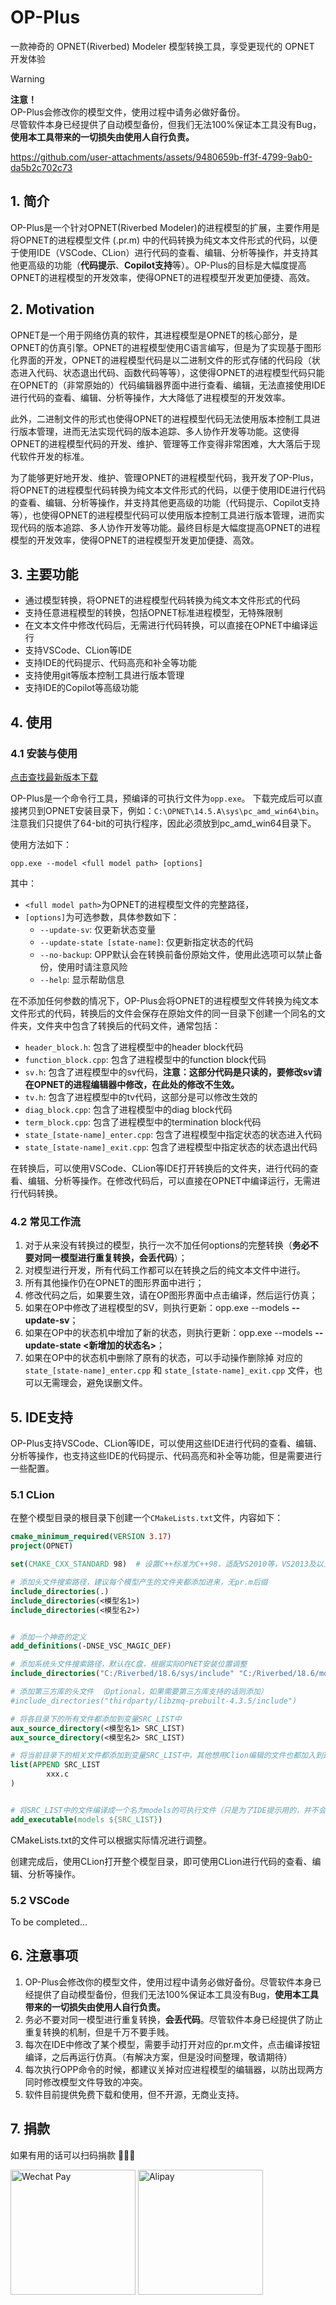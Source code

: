 # OP-Plus
一款神奇的 OPNET(Riverbed) Modeler 模型转换工具，享受更现代的 OPNET 开发体验

> [!WARNING]  
> **注意！**  
> OP-Plus会修改你的模型文件，使用过程中请务必做好备份。  
> 尽管软件本身已经提供了自动模型备份，但我们无法100%保证本工具没有Bug，**使用本工具带来的一切损失由使用人自行负责。**



https://github.com/user-attachments/assets/9480659b-ff3f-4799-9ab0-da5b2c702c73


## 1. 简介
OP-Plus是一个针对OPNET(Riverbed Modeler)的进程模型的扩展，主要作用是将OPNET的进程模型文件 (.pr.m) 中的代码转换为纯文本文件形式的代码，以便于使用IDE（VSCode、CLion）进行代码的查看、编辑、分析等操作，并支持其他更高级的功能（**代码提示**、**Copilot支持**等）。OP-Plus的目标是大幅度提高OPNET的进程模型的开发效率，使得OPNET的进程模型开发更加便捷、高效。


## 2. Motivation
OPNET是一个用于网络仿真的软件，其进程模型是OPNET的核心部分，是OPNET的仿真引擎。OPNET的进程模型使用C语言编写，但是为了实现基于图形化界面的开发，OPNET的进程模型代码是以二进制文件的形式存储的代码段（状态进入代码、状态退出代码、函数代码等等），这使得OPNET的进程模型代码只能在OPNET的（非常原始的）代码编辑器界面中进行查看、编辑，无法直接使用IDE进行代码的查看、编辑、分析等操作，大大降低了进程模型的开发效率。

此外，二进制文件的形式也使得OPNET的进程模型代码无法使用版本控制工具进行版本管理，进而无法实现代码的版本追踪、多人协作开发等功能。这使得OPNET的进程模型代码的开发、维护、管理等工作变得非常困难，大大落后于现代软件开发的标准。

为了能够更好地开发、维护、管理OPNET的进程模型代码，我开发了OP-Plus，将OPNET的进程模型代码转换为纯文本文件形式的代码，以便于使用IDE进行代码的查看、编辑、分析等操作，并支持其他更高级的功能（代码提示、Copilot支持等），也使得OPNET的进程模型代码可以使用版本控制工具进行版本管理，进而实现代码的版本追踪、多人协作开发等功能。最终目标是大幅度提高OPNET的进程模型的开发效率，使得OPNET的进程模型开发更加便捷、高效。

## 3. 主要功能
- 通过模型转换，将OPNET的进程模型代码转换为纯文本文件形式的代码
- 支持任意进程模型的转换，包括OPNET标准进程模型，无特殊限制
- 在文本文件中修改代码后，无需进行代码转换，可以直接在OPNET中编译运行
- 支持VSCode、CLion等IDE
- 支持IDE的代码提示、代码高亮和补全等功能
- 支持使用git等版本控制工具进行版本管理
- 支持IDE的Copilot等高级功能

## 4. 使用

### 4.1 安装与使用
[点击查找最新版本下载](https://github.com/ZacharyJia/opp/releases)

OP-Plus是一个命令行工具，预编译的可执行文件为`opp.exe`。
下载完成后可以直接拷贝到OPNET安装目录下，例如：`C:\OPNET\14.5.A\sys\pc_amd_win64\bin`。注意我们只提供了64-bit的可执行程序，因此必须放到pc_amd_win64目录下。

使用方法如下：
```shell
opp.exe --model <full model path> [options]
```

其中：
- `<full model path>`为OPNET的进程模型文件的完整路径，
- `[options]`为可选参数，具体参数如下：
  - `--update-sv`: 仅更新状态变量
  - `--update-state [state-name]`: 仅更新指定状态的代码
  - `--no-backup`: OPP默认会在转换前备份原始文件，使用此选项可以禁止备份，使用时请注意风险
  - `--help`: 显示帮助信息

在不添加任何参数的情况下，OP-Plus会将OPNET的进程模型文件转换为纯文本文件形式的代码，转换后的文件会保存在原始文件的同一目录下创建一个同名的文件夹，文件夹中包含了转换后的代码文件，通常包括：
- `header_block.h`: 包含了进程模型中的header block代码
- `function_block.cpp`: 包含了进程模型中的function block代码
- `sv.h`: 包含了进程模型中的sv代码，**注意：这部分代码是只读的，要修改sv请在OPNET的进程编辑器中修改，在此处的修改不生效。**
- `tv.h`: 包含了进程模型中的tv代码，这部分是可以修改生效的
- `diag_block.cpp`: 包含了进程模型中的diag block代码
- `term_block.cpp`: 包含了进程模型中的termination block代码
- `state_[state-name]_enter.cpp`: 包含了进程模型中指定状态的状态进入代码
- `state_[state-name]_exit.cpp`: 包含了进程模型中指定状态的状态退出代码

在转换后，可以使用VSCode、CLion等IDE打开转换后的文件夹，进行代码的查看、编辑、分析等操作。在修改代码后，可以直接在OPNET中编译运行，无需进行代码转换。

### 4.2 常见工作流
1. 对于从来没有转换过的模型，执行一次不加任何options的完整转换（**务必不要对同一模型进行重复转换，会丢代码**）；
2. 对模型进行开发，所有代码工作都可以在转换之后的纯文本文件中进行。
3. 所有其他操作仍在OPNET的图形界面中进行；
4. 修改代码之后，如果要生效，请在OP图形界面中点击编译，然后运行仿真；
5. 如果在OP中修改了进程模型的SV，则执行更新：opp.exe --models <model path> **--update-sv**；
6. 如果在OP中的状态机中增加了新的状态，则执行更新：opp.exe --models <model path> **--update-state <新增加的状态名>**；
7. 如果在OP中的状态机中删除了原有的状态，可以手动操作删除掉 对应的 `state_[state-name]_enter.cpp` 和 `state_[state-name]_exit.cpp` 文件，也可以无需理会，避免误删文件。


## 5. IDE支持
OP-Plus支持VSCode、CLion等IDE，可以使用这些IDE进行代码的查看、编辑、分析等操作，也支持这些IDE的代码提示、代码高亮和补全等功能，但是需要进行一些配置。

### 5.1 CLion

在整个模型目录的根目录下创建一个`CMakeLists.txt`文件，内容如下：
```cmake
cmake_minimum_required(VERSION 3.17)
project(OPNET)

set(CMAKE_CXX_STANDARD 98)  # 设置C++标准为C++98，适配VS2010等，VS2013及以上可以使用C++11

# 添加头文件搜索路径，建议每个模型产生的文件夹都添加进来，无pr.m后缀
include_directories(.)
include_directories(<模型名1>)
include_directories(<模型名2>)


# 添加一个神奇的定义
add_definitions(-DNSE_VSC_MAGIC_DEF)

# 添加系统头文件搜索路径，默认在C盘，根据实际OPNET安装位置调整
include_directories("C:/Riverbed/18.6/sys/include" "C:/Riverbed/18.6/models/std/include")

# 添加第三方库的头文件 （Optional，如果需要第三方库支持的话则添加）
#include_directories("thirdparty/libzmq-prebuilt-4.3.5/include")

# 将各目录下的所有文件都添加到变量SRC_LIST中
aux_source_directory(<模型名1> SRC_LIST)
aux_source_directory(<模型名2> SRC_LIST)

# 将当前目录下的相关文件都添加到变量SRC_LIST中，其他想用Clion编辑的文件也都加入到这里来
list(APPEND SRC_LIST
        xxx.c
)


# 将SRC_LIST中的文件编译成一个名为models的可执行文件（只是为了IDE提示用的，并不会实际编译）
add_executable(models ${SRC_LIST})

```
CMakeLists.txt的文件可以根据实际情况进行调整。

创建完成后，使用CLion打开整个模型目录，即可使用CLion进行代码的查看、编辑、分析等操作。


### 5.2 VSCode

To be completed...

## 6. 注意事项
1. OP-Plus会修改你的模型文件，使用过程中请务必做好备份。尽管软件本身已经提供了自动模型备份，但我们无法100%保证本工具没有Bug，**使用本工具带来的一切损失由使用人自行负责。**
2. 务必不要对同一模型进行重复转换，**会丢代码**。尽管软件本身已经提供了防止重复转换的机制，但是千万不要手贱。
3. 每次在IDE中修改了某个模型，需要手动打开对应的pr.m文件，点击编译按钮编译，之后再运行仿真。（有解决方案，但是没时间整理，敬请期待）
4. 每次执行OPP命令的时候，都建议关掉对应进程模型的编辑器，以防出现两方同时修改模型文件导致的冲突。
5. 软件目前提供免费下载和使用，但不开源，无商业支持。

## 7. 捐款
如果有用的话可以扫码捐款 🥳🥳🥳

<img src="https://github.com/user-attachments/assets/dc08faa6-5612-4da4-8ac6-972541318cd9" width="200" alt="Wechat Pay" />
<img src="https://github.com/user-attachments/assets/874c0c46-f7e5-40ce-a598-5899b261bb24" width="200" alt="Alipay" />
